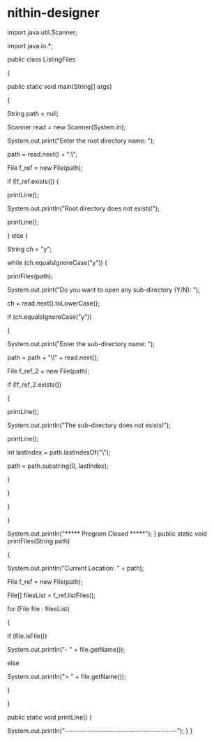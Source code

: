 # nithin-designer

import java.util.Scanner;

import java.io.*;

public class ListingFiles 

{

public static void main(String[] args) 

{

String path = null;

Scanner read = new Scanner(System.in);

System.out.print("Enter the root directory name: ");

path = read.next() + ":\\";

File f_ref = new File(path);

if (!f_ref.exists()) {

printLine();

System.out.println("Root directory does not exists!");

printLine();

} else {

String ch = "y";

while (ch.equalsIgnoreCase("y")) {

printFiles(path);

System.out.print("Do you want to open any sub-directory (Y/N): ");

ch = read.next().toLowerCase();

if (ch.equalsIgnoreCase("y")) 

{

System.out.print("Enter the sub-directory name: ");

path = path + "\\\\" + read.next();

File f_ref_2 = new File(path);

if (!f_ref_2.exists()) 

{

printLine();

System.out.println("The sub-directory does not exists!");

printLine();

int lastIndex = path.lastIndexOf("\\");

path = path.substring(0, lastIndex);

}

}

}

}

System.out.println("***** Program Closed *****");
}
public static void printFiles(String path)

{

System.out.println("Current Location: " + path);

File f_ref = new File(path);

File[] filesList = f_ref.listFiles();

for (File file : filesList) 

{

if (file.isFile())

System.out.println("- " + file.getName());

else

System.out.println("> " + file.getName());

}

}

public static void printLine() {

System.out.println("----------------------------------------");
}
}
